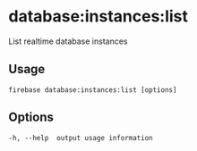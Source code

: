 # database:instances:list

List realtime database instances

## Usage
```
firebase database:instances:list [options]
```

## Options
```
-h, --help  output usage information
```
